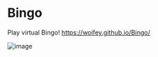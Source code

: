 # Bingo
Play virtual Bingo!
https://woifey.github.io/Bingo/

![image](https://user-images.githubusercontent.com/87246869/195826358-86376300-13cb-436e-ac3f-be517da22062.png)
